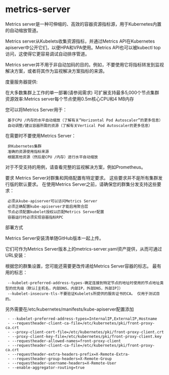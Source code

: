# metrics-server
Metrics server是一种可伸缩的、高效的容器资源指标源，用于Kubernetes内置的自动缩放管道。

Metrics server从Kubelets收集资源指标，并通过Metrics API在Kubernetes apiserver中公开它们，以便HPA和VPA使用。Metrics API也可以被kubectl top访问，这使得它更容易调试自动排序管道。

Metrics server并不用于非自动加码的目的。例如，不要使用它将指标转发到监视解决方案，或者将其作为监视解决方案指标的来源。

度量服务器提供:

在大多数集群上工作的单一部署(请参阅需求)
可扩展支持最多5,000个节点集群
资源效率:Metrics server每个节点使用0.5m核心CPU和4 MB内存


您可以将Metrics Server用于：

     基于CPU /内存的水平自动缩放（了解有关“Horizontal Pod Autoscaler”的更多信息）
     自动调整/建议容器所需的资源（了解有关Vertical Pod Autoscaler的更多信息）

在需要时不要使用Metrics Server：

     非Kubernetes集群
     准确的资源使用指标来源
     根据其他资源（然后是CPU /内存）进行水平自动缩放

对于不受支持的用例，请查看完整的监视解决方案，例如Prometheus。

要求
Metrics Server对群集和网络配置有特定要求。 这些要求并不是所有集群发行版的默认要求。 在使用Metrics Server之前，请确保您的群集分发支持这些要求：

     必须从kube-apiserver可以访问Metrics Server
     必须正确配置kube-apiserver才能启用聚合层
     节点必须配置kubelet授权以匹配Metrics Server配置
     容器运行时必须实现容器指标RPC

部署方式

Metrics Server安装清单随GitHub版本一起上传。

它们可作为Metrics Server版本上的metrics-server.yaml资产提供，从而可通过URL安装：

根据您的群集设置，您可能还需要更改传递给Metrics Server容器的标志。 最有用的标志：

     --kubelet-preferred-address-types-确定连接到特定节点的地址时使用的节点地址类型的优先级（默认[主机名，内部DNS，内部IP，外部DNS，外部IP]）
     --kubelet-insecure-tls-不要验证Kubelets所提供的服务证书的CA。 仅用于测试目的。

另外需要在/etc/kubernetes/manifests/kube-apiserver配置添加

     - --kubelet-preferred-address-types=InternalIP,ExternalIP,Hostname
     - --requestheader-client-ca-file=/etc/kubernetes/pki/front-proxy-ca.crt
     - --proxy-client-cert-file=/etc/kubernetes/pki/front-proxy-client.crt
     - --proxy-client-key-file=/etc/kubernetes/pki/front-proxy-client.key
     - --requestheader-allowed-names=front-proxy-client
     - --requestheader-client-ca-file=/etc/kubernetes/pki/front-proxy-ca.crt
     - --requestheader-extra-headers-prefix=X-Remote-Extra-
     - --requestheader-group-headers=X-Remote-Group
     - --requestheader-username-headers=X-Remote-User
     - --enable-aggregator-routing=true 

